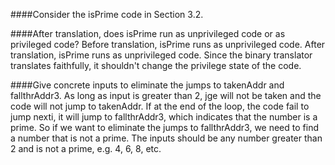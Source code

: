 ####Consider the isPrime code in Section 3.2.

####After translation, does isPrime run as unprivileged code or as privileged code?
Before translation, isPrime runs as unprivileged code. After translation, isPrime runs as unprivileged code.
Since the binary translator translates faithfully, it shouldn't change the privilege state of the code.

####Give concrete inputs to eliminate the jumps to takenAddr and fallthrAddr3.
As long as input is greater than 2, jge will not be taken and the code will not jump to takenAddr.
If at the end of the loop, the code fail to jump nexti, it will jump to fallthrAddr3, which indicates that the number is a prime.
So if we want to eliminate the jumps to fallthrAddr3, we need to find a number that is not a prime.
The inputs should be any number greater than 2 and is not a prime, e.g. 4, 6, 8, etc.